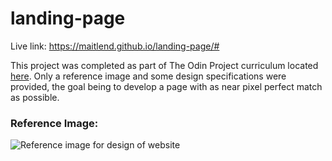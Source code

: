 # landing-page

Live link: https://maitlend.github.io/landing-page/#

This project was completed as part of The Odin Project curriculum located [here](https://maitlend.github.io/landing-page/#). Only a reference image and some design specifications were provided, the goal being to develop a page with as near pixel perfect match as possible.

### Reference Image:
![Reference image for design of website](https://cdn.statically.io/gh/TheOdinProject/curriculum/81a5d553f4073e593d23a6ab00d50eef8620796d/foundations/html_css/project/imgs/01.png)
